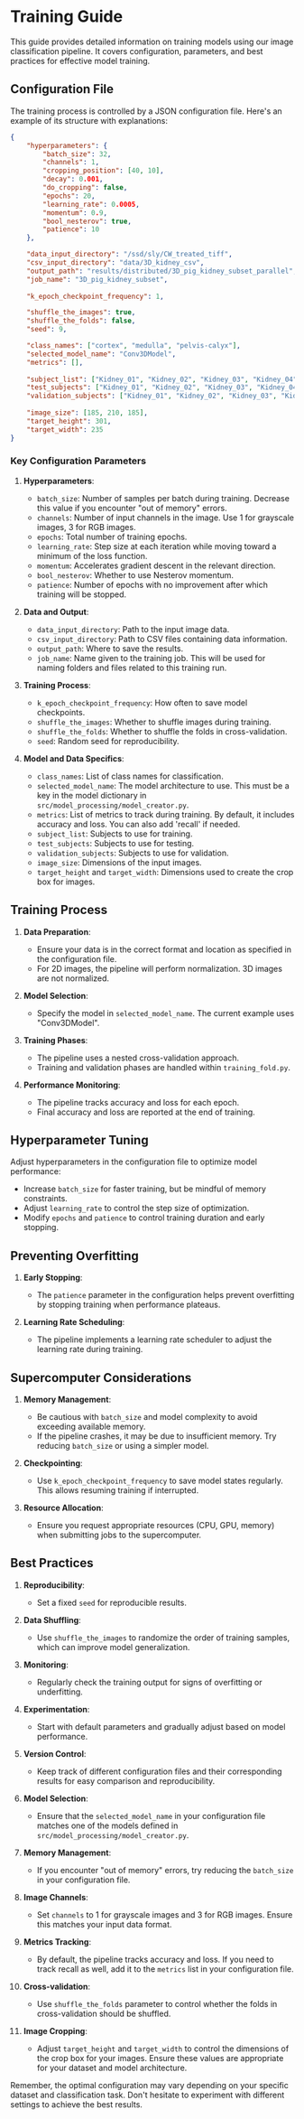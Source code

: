 # Training Guide

This guide provides detailed information on training models using our image classification pipeline. It covers configuration, parameters, and best practices for effective model training.

## Configuration File

The training process is controlled by a JSON configuration file. Here's an example of its structure with explanations:

```json
{
    "hyperparameters": {
        "batch_size": 32,
        "channels": 1,
        "cropping_position": [40, 10],
        "decay": 0.001,
        "do_cropping": false,
        "epochs": 20,
        "learning_rate": 0.0005,
        "momentum": 0.9,
        "bool_nesterov": true,
        "patience": 10
    },

    "data_input_directory": "/ssd/sly/CW_treated_tiff",
    "csv_input_directory": "data/3D_kidney_csv",
    "output_path": "results/distributed/3D_pig_kidney_subset_parallel",
    "job_name": "3D_pig_kidney_subset",
    
    "k_epoch_checkpoint_frequency": 1,

    "shuffle_the_images": true,
    "shuffle_the_folds": false,
    "seed": 9,

    "class_names": ["cortex", "medulla", "pelvis-calyx"],
    "selected_model_name": "Conv3DModel",
    "metrics": [],
    
    "subject_list": ["Kidney_01", "Kidney_02", "Kidney_03", "Kidney_04", "Kidney_05", "Kidney_06", "Kidney_07", "Kidney_08", "Kidney_09", "Kidney_10"],
    "test_subjects": ["Kidney_01", "Kidney_02", "Kidney_03", "Kidney_04", "Kidney_05", "Kidney_06", "Kidney_07", "Kidney_08", "Kidney_09", "Kidney_10"],
    "validation_subjects": ["Kidney_01", "Kidney_02", "Kidney_03", "Kidney_04", "Kidney_05", "Kidney_06", "Kidney_07", "Kidney_08", "Kidney_09", "Kidney_10"],
    
    "image_size": [185, 210, 185],
    "target_height": 301,
    "target_width": 235
}
```

### Key Configuration Parameters

1. **Hyperparameters**:
   - `batch_size`: Number of samples per batch during training. Decrease this value if you encounter "out of memory" errors.
   - `channels`: Number of input channels in the image. Use 1 for grayscale images, 3 for RGB images.
   - `epochs`: Total number of training epochs.
   - `learning_rate`: Step size at each iteration while moving toward a minimum of the loss function.
   - `momentum`: Accelerates gradient descent in the relevant direction.
   - `bool_nesterov`: Whether to use Nesterov momentum.
   - `patience`: Number of epochs with no improvement after which training will be stopped.

2. **Data and Output**:
   - `data_input_directory`: Path to the input image data.
   - `csv_input_directory`: Path to CSV files containing data information.
   - `output_path`: Where to save the results.
   - `job_name`: Name given to the training job. This will be used for naming folders and files related to this training run.

3. **Training Process**:
   - `k_epoch_checkpoint_frequency`: How often to save model checkpoints.
   - `shuffle_the_images`: Whether to shuffle images during training.
   - `shuffle_the_folds`: Whether to shuffle the folds in cross-validation.
   - `seed`: Random seed for reproducibility.

4. **Model and Data Specifics**:
   - `class_names`: List of class names for classification.
   - `selected_model_name`: The model architecture to use. This must be a key in the model dictionary in `src/model_processing/model_creator.py`.
   - `metrics`: List of metrics to track during training. By default, it includes accuracy and loss. You can also add 'recall' if needed.
   - `subject_list`: Subjects to use for training.
   - `test_subjects`: Subjects to use for testing.
   - `validation_subjects`: Subjects to use for validation.
   - `image_size`: Dimensions of the input images.
   - `target_height` and `target_width`: Dimensions used to create the crop box for images.

## Training Process

1. **Data Preparation**:
   - Ensure your data is in the correct format and location as specified in the configuration file.
   - For 2D images, the pipeline will perform normalization. 3D images are not normalized.

2. **Model Selection**:
   - Specify the model in `selected_model_name`. The current example uses "Conv3DModel".

3. **Training Phases**:
   - The pipeline uses a nested cross-validation approach.
   - Training and validation phases are handled within `training_fold.py`.

4. **Performance Monitoring**:
   - The pipeline tracks accuracy and loss for each epoch.
   - Final accuracy and loss are reported at the end of training.

## Hyperparameter Tuning

Adjust hyperparameters in the configuration file to optimize model performance:

- Increase `batch_size` for faster training, but be mindful of memory constraints.
- Adjust `learning_rate` to control the step size of optimization.
- Modify `epochs` and `patience` to control training duration and early stopping.

## Preventing Overfitting

1. **Early Stopping**: 
   - The `patience` parameter in the configuration helps prevent overfitting by stopping training when performance plateaus.

2. **Learning Rate Scheduling**:
   - The pipeline implements a learning rate scheduler to adjust the learning rate during training.

## Supercomputer Considerations

1. **Memory Management**:
   - Be cautious with `batch_size` and model complexity to avoid exceeding available memory.
   - If the pipeline crashes, it may be due to insufficient memory. Try reducing `batch_size` or using a simpler model.

2. **Checkpointing**:
   - Use `k_epoch_checkpoint_frequency` to save model states regularly. This allows resuming training if interrupted.

3. **Resource Allocation**:
   - Ensure you request appropriate resources (CPU, GPU, memory) when submitting jobs to the supercomputer.

## Best Practices

1. **Reproducibility**: 
   - Set a fixed `seed` for reproducible results.

2. **Data Shuffling**: 
   - Use `shuffle_the_images` to randomize the order of training samples, which can improve model generalization.

3. **Monitoring**: 
   - Regularly check the training output for signs of overfitting or underfitting.

4. **Experimentation**: 
   - Start with default parameters and gradually adjust based on model performance.

5. **Version Control**: 
   - Keep track of different configuration files and their corresponding results for easy comparison and reproducibility.

6. **Model Selection**: 
   - Ensure that the `selected_model_name` in your configuration file matches one of the models defined in `src/model_processing/model_creator.py`.

7. **Memory Management**:
   - If you encounter "out of memory" errors, try reducing the `batch_size` in your configuration file.

8. **Image Channels**:
   - Set `channels` to 1 for grayscale images and 3 for RGB images. Ensure this matches your input data format.

9. **Metrics Tracking**:
   - By default, the pipeline tracks accuracy and loss. If you need to track recall as well, add it to the `metrics` list in your configuration file.

10. **Cross-validation**:
    - Use `shuffle_the_folds` parameter to control whether the folds in cross-validation should be shuffled.

11. **Image Cropping**:
    - Adjust `target_height` and `target_width` to control the dimensions of the crop box for your images. Ensure these values are appropriate for your dataset and model architecture.

Remember, the optimal configuration may vary depending on your specific dataset and classification task. Don't hesitate to experiment with different settings to achieve the best results.
